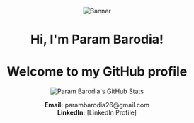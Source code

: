<p align="center">
  <img src="https://staticg.sportskeeda.com/editor/2023/03/30f51-16793111571149-1920.jpg" alt="Banner">
</p>

<h1 align="center">Hi, I'm Param Barodia!</h1>
<h1 align="center">Welcome to my GitHub profile</h1>

<p align="center">
  <img src="https://github-readme-stats.vercel.app/api?username=param-barodia&hide_border=true&show_icons=true" alt="Param Barodia's GitHub Stats">
</p>

<p align="center">
  <strong>Email:</strong> parambarodia26@gmail.com <br>
  <strong>LinkedIn:</strong> [LinkedIn Profile]
</p>
